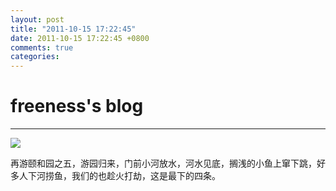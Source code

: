 ```yaml
---
layout: post
title: "2011-10-15 17:22:45"
date: 2011-10-15 17:22:45 +0800
comments: true
categories: 
---
```


# freeness's blog

----------

![](http://okqmqrbgo.bkt.clouddn.com/201110151722451.jpg)

>
再游颐和园之五，游园归来，门前小河放水，河水见底，搁浅的小鱼上窜下跳，好多人下河捞鱼，我们的也趁火打劫，这是最下的四条。